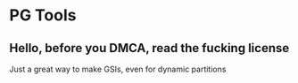 # PG Tools

## Hello, before you DMCA, read the fucking license


Just a great way to make GSIs, even for dynamic partitions
